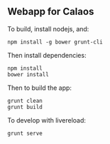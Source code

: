 Webapp for Calaos
-----------------

To build, install nodejs, and:
```
npm install -g bower grunt-cli
```
Then install dependencies:
```
npm install
bower install
```
Then to build the app:
```
grunt clean
grunt build
```
To develop with livereload:
```
grunt serve
```
